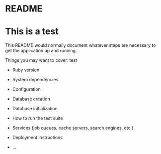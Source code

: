 # README
# This is a test
This README would normally document whatever steps are necessary to get the
application up and running.

Things you may want to cover:
test

* Ruby version

* System dependencies

* Configuration

* Database creation

* Database initialization

* How to run the test suite

* Services (job queues, cache servers, search engines, etc.)

* Deployment instructions

* ...
